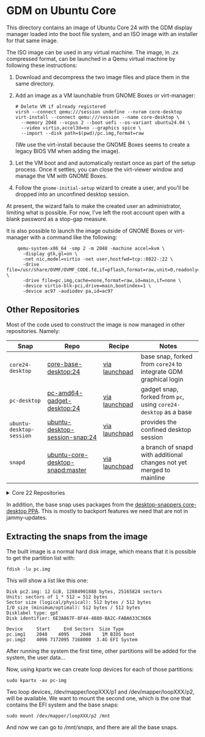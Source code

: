 # GDM on Ubuntu Core

This directory contains an image of Ubuntu Core 24 with the GDM
display manager loaded into the boot file system, and an ISO image
with an installer for that same image.

The ISO image can be used in any virtual machine. The image, in .zx
compressed format, can be launched in a Qemu virtual machine by
following these instructions:

1. Download and decompress the two image files and place them in the
   same directory.

2. Add an image as a VM launchable from GNOME Boxes or virt-manager:
    ```
    # Delete VM if already registered
    virsh --connect qemu:///session undefine --nvram core-desktop
    virt-install --connect qemu:///session --name core-desktop \
      --memory 2048 --vcpus 2 --boot uefi --os-variant ubuntu24.04 \
      --video virtio,accel3d=no --graphics spice \
      --import --disk path=$(pwd)/pc.img,format=raw
    ```
    (We use the virt-install because the GNOME Boxes seems to create a
    legacy BIOS VM when adding the image).

3. Let the VM boot and and automatically restart once as part of the
   setup process.  Once it settles, you can close the virt-viewer
   window and manage the VM with GNOME Boxes.

4. Follow the `gnome-initial-setup` wizard to create a user, and
   you'll be dropped into an unconfined desktop session.

At present, the wizard fails to make the created user an
administrator, limiting what is possible.  For now, I've left the root
account open with a blank password as a stop-gap measure.

It is also possible to launch the image outside of GNOME Boxes or
virt-manager with a command like the following:

```
    qemu-system-x86_64 -smp 2 -m 2048 -machine accel=kvm \
      -display gtk,gl=on \
      -net nic,model=virtio -net user,hostfwd=tcp::8022-:22 \
      -drive file=/usr/share/OVMF/OVMF_CODE.fd,if=pflash,format=raw,unit=0,readonly=on \
      -drive file=pc.img,cache=none,format=raw,id=main,if=none \
      -device virtio-blk-pci,drive=main,bootindex=1 \
      -device ac97 -audiodev pa,id=ac97
```

## Other Repositories

Most of the code used to construct the image is now managed in other
repositories. Namely:

| Snap | Repo | Recipe | Notes |
| ---- | ---- | ------ | ----- |
| `core24-desktop` | [core-base-desktop:24](https://github.com/canonical/core-base-desktop/tree/24) | [via launchpad](https://launchpad.net/~desktop-snappers/ubuntu-core-desktop/+snap/core24-desktop) | base snap, forked from `core24` to integrate GDM graphical login |
| `pc-desktop` | [pc-amd64-gadget-desktop:24](https://github.com/canonical/pc-amd64-gadget-desktop/tree/24) | [via launchpad](https://launchpad.net/~ubuntu-desktop/pc-gadget-desktop/+snap/pc-amd64-gadget-desktop-core24) | gadget snap, forked from `pc`, using `core24-desktop` as a base |
| `ubuntu-desktop-session` | [ubuntu-desktop-session-snap:24](https://github.com/canonical/ubuntu-desktop-session-snap/tree/24) | [via launchpad](https://launchpad.net/~ubuntu-desktop/+snap/ubuntu-desktop-session-snap-core24) | provides the confined desktop session |
| `snapd` | [ubuntu-core-desktop-snapd:master](https://github.com/canonical/ubuntu-core-desktop-snapd) | [via launchpad](https://launchpad.net/~snappy-dev/+snap/ubuntu-core-desktop-snapd) | a branch of snapd with additional changes not yet merged to mainline |

<details>
<summary>Core 22 Repositories</summary>

| Snap | Repo | Recipe | Notes |
| ---- | ---- | ------ | ----- |
| `core22-desktop` | [core-base-desktop:22](https://github.com/canonical/core-base-desktop/tree/22) | [via launchpad](https://launchpad.net/~ubuntu-desktop/+snap/core22-desktop) | base snap, forked from `core22` to integrate GDM graphical login |
| `pc-desktop` | [pc-amd64-gadget-desktop:22](https://github.com/canonical/pc-amd64-gadget-desktop/tree/22) | [via launchpad](https://launchpad.net/~ubuntu-desktop/pc-gadget-desktop/+snap/pc-amd64-gadget-desktop-core22) | gadget snap, forked from `pc`, using `core22-desktop` as a base |
| `pi-desktop` | [pi-desktop](https://github.com/canonical/pi-desktop) | [via launchpad](https://launchpad.net/~desktop-snappers/+snap/pi-desktop) | Pi gadget snap, forked from `pi`, using `core22-desktop` as a base |
| `ubuntu-desktop-session` | [ubuntu-desktop-session-snap:22](https://github.com/canonical/ubuntu-desktop-session-snap/tree/22) | [via launchpad](https://launchpad.net/~ubuntu-desktop/+snap/ubuntu-desktop-session-snap-core22) | provides the confined desktop session |
| `snapd` | [ubuntu-core-desktop-snapd](https://github.com/canonical/ubuntu-core-desktop-snapd) | [via ~snappy-dev](https://launchpad.net/~snappy-dev/+snap/ubuntu-core-desktop-snapd) | a branch of snapd with additional changes not yet merged to mainline |

</details>

In addition, the base snap uses packages from the [desktop-snappers
core-desktop
PPA](https://launchpad.net/~desktop-snappers/+archive/ubuntu/core-desktop). This
is mostly to backport features we need that are not in jammy-updates.

## Extracting the snaps from the image

The built image is a normal hard disk image, which means that it is possible to get
the partition list with:

    fdisk -lu pc.img

This will show a list like this one:

    Disk pc2.img: 12 GiB, 12884901888 bytes, 25165824 sectors
    Units: sectors of 1 * 512 = 512 bytes
    Sector size (logical/physical): 512 bytes / 512 bytes
    I/O size (minimum/optimal): 512 bytes / 512 bytes
    Disklabel type: gpt
    Disk identifier: 6E3A867F-8F44-4880-BA2C-FABA633C36E6

    Device     Start     End Sectors  Size Type
    pc.img1    2048    4095    2048    1M BIOS boot
    pc.img2    4096 7172095 7168000  3.4G EFI System

After running the system the first time, other partitions will be added
for the system, the user data...

Now, using kpartx we can create loop devices for each of those partitions:

    sudo kpartx -av pc-img

Two loop devices, /dev/mapper/loopXXX/p1 and /dev/mapper/loopXXX/p2, will
be available. We want to mount the second one, which is the one that contains
the EFI system and the base snaps:

    sudo mount /dev/mapper/loopXXX/p2 /mnt

And now we can go to */mnt/snaps*, and there are all the base snaps.
